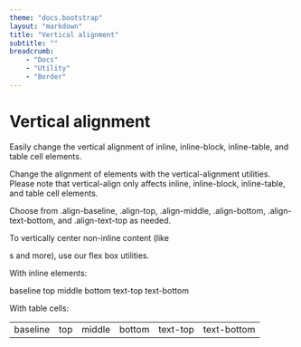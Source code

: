 ```yaml
---
theme: "docs.bootstrap"
layout: "markdown"
title: "Vertical alignment"
subtitle: ""
breadcrumb:
    - "Docs"
    - "Utility"
    - "Border"
---
```


# Vertical alignment
Easily change the vertical alignment of inline, inline-block, inline-table, and table cell elements.

Change the alignment of elements with the vertical-alignment utilities. Please note that vertical-align only affects inline, inline-block, inline-table, and table cell elements.

Choose from .align-baseline, .align-top, .align-middle, .align-bottom, .align-text-bottom, and .align-text-top as needed.

To vertically center non-inline content (like <div>s and more), use our flex box utilities.

With inline elements:

<span class="align-baseline">baseline</span>
<span class="align-top">top</span>
<span class="align-middle">middle</span>
<span class="align-bottom">bottom</span>
<span class="align-text-top">text-top</span>
<span class="align-text-bottom">text-bottom</span>

With table cells:

<table style="height: 100px;">
  <tbody>
    <tr>
      <td class="align-baseline">baseline</td>
      <td class="align-top">top</td>
      <td class="align-middle">middle</td>
      <td class="align-bottom">bottom</td>
      <td class="align-text-top">text-top</td>
      <td class="align-text-bottom">text-bottom</td>
    </tr>
  </tbody>
</table>









